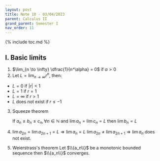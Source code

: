 ```yaml
---
layout: post
title: Note 10 - 03/04/2023
parent: Calculus II
grand_parent: Semester I
nav_order: 11
---
```


{% include toc.md %}

## I. Basic limits

1. $\lim_{n \to \infty} \dfrac{1}{n^\alpha} = 0$ if $\alpha > 0$
2. Let $L=\lim_{n \to \infty} r^n$, then:
* $L=0$ if $\vert r \vert <1$
* $L=1$ if $r=1$
* $L=\infty$ if $r>1$
* $L$ does not exist if $r \leq -1$
3. Squeeze theorem

    If $a_n \leq b_n \leq c_n, \forall n \in \mathbb{N}$ and $\lim a_n = \lim c_n = L$ then $\lim b_n = L$

1. $\lim a_{2n}=\lim a_{2n+1}=L \Rightarrow \lim a_n=L$
$\lim a_{2n} \neq \lim a_{2n+1} \Rightarrow \lim a_n$ does not exist.
1. Weierstrass's theorem
Let $\\{a_n\\}$ be a monotonic bounded sequence then $\\{a_n\\}$ converges.